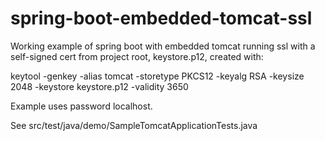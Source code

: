 spring-boot-embedded-tomcat-ssl
===============================

Working example of spring boot with embedded tomcat running ssl with a self-signed cert from project root, keystore.p12, created with:

keytool -genkey -alias tomcat -storetype PKCS12 -keyalg RSA -keysize 2048 -keystore keystore.p12 -validity 3650

Example uses password localhost.

See src/test/java/demo/SampleTomcatApplicationTests.java
